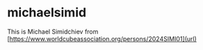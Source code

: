 # michaelsimid
This is Michael Simidchiev from [https://www.worldcubeassociation.org/persons/2024SIMI01](url)
